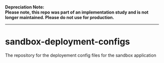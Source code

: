 **Depreciation Note:   
Please note, this repo was part of an implementation study and is not longer maintained.
Please do not use for production.** 

---

# sandbox-deployment-configs
The repository for the deployement config files for the sandbox application
